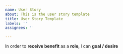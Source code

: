 ```yaml
---
name: User Story
about: This is the user story template
title: User Story Template
labels: ''
assignees: ''

---
```


In order to **receive benefit** as a **role**, I can **goal / desire**
